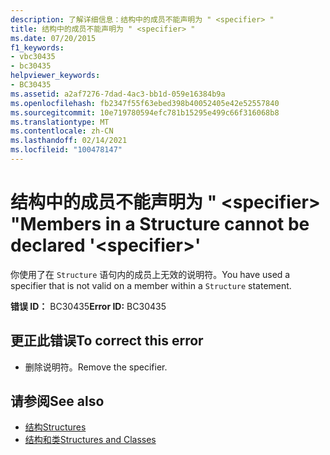 ```yaml
---
description: 了解详细信息：结构中的成员不能声明为 " <specifier> "
title: 结构中的成员不能声明为 " <specifier> "
ms.date: 07/20/2015
f1_keywords:
- vbc30435
- bc30435
helpviewer_keywords:
- BC30435
ms.assetid: a2af7276-7dad-4ac3-bb1d-059e16384b9a
ms.openlocfilehash: fb2347f55f63ebed398b40052405e42e52557840
ms.sourcegitcommit: 10e719780594efc781b15295e499c66f316068b8
ms.translationtype: MT
ms.contentlocale: zh-CN
ms.lasthandoff: 02/14/2021
ms.locfileid: "100478147"
---
```

# <a name="members-in-a-structure-cannot-be-declared-specifier"></a><span data-ttu-id="78f06-103">结构中的成员不能声明为 " \<specifier> "</span><span class="sxs-lookup"><span data-stu-id="78f06-103">Members in a Structure cannot be declared '\<specifier>'</span></span>

<span data-ttu-id="78f06-104">你使用了在 `Structure` 语句内的成员上无效的说明符。</span><span class="sxs-lookup"><span data-stu-id="78f06-104">You have used a specifier that is not valid on a member within a `Structure` statement.</span></span>  
  
 <span data-ttu-id="78f06-105">**错误 ID：** BC30435</span><span class="sxs-lookup"><span data-stu-id="78f06-105">**Error ID:** BC30435</span></span>  
  
## <a name="to-correct-this-error"></a><span data-ttu-id="78f06-106">更正此错误</span><span class="sxs-lookup"><span data-stu-id="78f06-106">To correct this error</span></span>  
  
- <span data-ttu-id="78f06-107">删除说明符。</span><span class="sxs-lookup"><span data-stu-id="78f06-107">Remove the specifier.</span></span>  
  
## <a name="see-also"></a><span data-ttu-id="78f06-108">请参阅</span><span class="sxs-lookup"><span data-stu-id="78f06-108">See also</span></span>

- [<span data-ttu-id="78f06-109">结构</span><span class="sxs-lookup"><span data-stu-id="78f06-109">Structures</span></span>](../programming-guide/language-features/data-types/structures.md)
- [<span data-ttu-id="78f06-110">结构和类</span><span class="sxs-lookup"><span data-stu-id="78f06-110">Structures and Classes</span></span>](../programming-guide/language-features/data-types/structures-and-classes.md)
